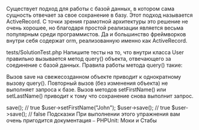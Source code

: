 Существует подход для работы с базой данных, в котором сама сущность отвечает за свое сохранение в базу. 
Этот подход называется ActiveRecord. С точки зрения грамотной архитектуры это решение не очень хорошее, 
но благодаря простой реализации является весьма популярным среди программистов. Да и большинство фреймворков внутри 
себя содержат orm, реализованную именно как ActiveRecord.

tests/SolutionTest.php
Напишите тесты на то, что внутри класса User правильно вызывается метод query() объекта, отвечающего за соединение с 
базой данных. Правила работы метода query() такие:

Вызов save на свежесозданном объекте приводит к однократному вызову query().
Повторный вызов (без изменения объекта) не выполняет запроса к базе.
Вызов методов setFirstName() или setLastName() приводит к тому что сохранение снова выполнит запрос.
<?php
 
$connection = new Db();
$user = new User($connection);
 
$user->save(); // true
$user->setFirstName("John");
$user->save(); // true
$user->save(); // false
Подсказки
При выполнении этого упражнения вам очень пригодится документация ⎯ PHPUnit: Моки и Стабы